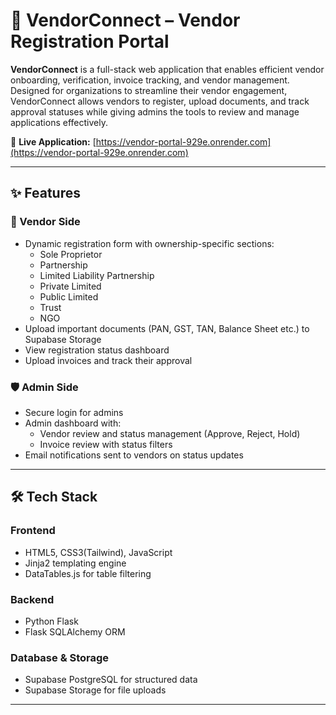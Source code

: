# 🏢 VendorConnect – Vendor Registration Portal

**VendorConnect** is a full-stack web application that enables efficient vendor onboarding, verification, invoice tracking, and vendor management. Designed for organizations to streamline their vendor engagement, VendorConnect allows vendors to register, upload documents, and track approval statuses while giving admins the tools to review and manage applications effectively.

🔗 **Live Application:** [https://vendor-portal-929e.onrender.com](https://vendor-portal-929e.onrender.com)

---

## ✨ Features

### 🔐 Vendor Side
- Dynamic registration form with ownership-specific sections:
  - Sole Proprietor
  - Partnership
  - Limited Liability Partnership
  - Private Limited
  - Public Limited
  - Trust
  - NGO
- Upload important documents (PAN, GST, TAN, Balance Sheet etc.) to Supabase Storage
- View registration status dashboard
- Upload invoices and track their approval

### 🛡️ Admin Side
- Secure login for admins
- Admin dashboard with:
  - Vendor review and status management (Approve, Reject, Hold)
  - Invoice review with status filters
- Email notifications sent to vendors on status updates

---

## 🛠 Tech Stack

### Frontend
- HTML5, CSS3(Tailwind), JavaScript
- Jinja2 templating engine
- DataTables.js for table filtering

### Backend
- Python Flask
- Flask SQLAlchemy ORM

### Database & Storage
- Supabase PostgreSQL for structured data
- Supabase Storage for file uploads

---
